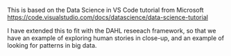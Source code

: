 This is based on the Data Science in VS Code tutorial from Microsoft https://code.visualstudio.com/docs/datascience/data-science-tutorial

I have extended this to fit with the DAHL reseeach framework, so that we have an example of exploring human stories in close-up, and an example of looking for patterns in big data.

